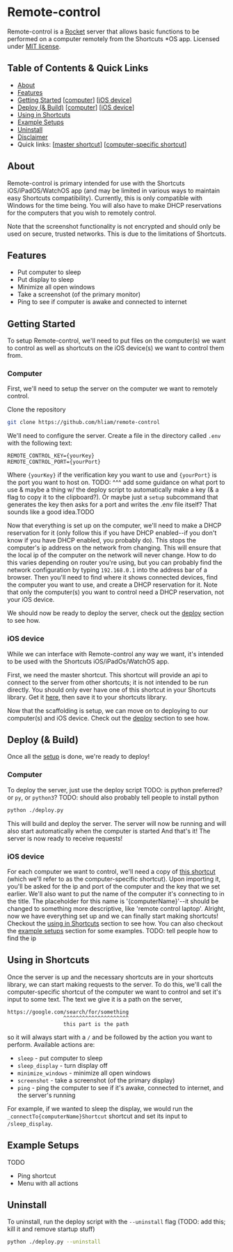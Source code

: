 # Remote-control

Remote-control is a [Rocket](https://rocket.rs) server that allows basic functions to be performed
on a computer remotely from the Shortcuts \*OS app. Licensed under [MIT license](./LICENSE).


## Table of Contents & Quick Links <a name = "table-of-contents"></a>
- [About](#about)
- [Features](#features)
- [Getting Started](#getting-started) [[computer](#getting-started-computer)] [[iOS device](#getting-started-ios-device)]
- [Deploy (& Build)](#deploy) [[computer](#deploy-computer)] [[iOS device](#deploy-ios-device)]
- [Using in Shortcuts](#using-in-shortcuts)
- [Example Setups](#example-setups)
- [Uninstall](#uninstall)
- [Disclaimer](#disclaimer)
- Quick links: [[master shortcut](https://www.icloud.com/shortcuts/761eb83ac4e84b479f4e016ea4e702aa)]
               [[computer-specific shortcut](https://www.icloud.com/shortcuts/6140e36672464b69a6c5fbea1621b785)]


## About <a name = "about"></a>
Remote-control is primary intended for use with the Shortcuts iOS/iPadOS/WatchOS app (and may be
limited in various ways to maintain easy Shortcuts compatibility). Currently, this is only
compatible with Windows for the time being. You will also have to make DHCP reservations for the
computers that you wish to remotely control.

Note that the screenshot functionality is not encrypted and should only be used on secure, trusted
networks. This is due to the limitations of Shortcuts.


## Features <a name = "features"></a>
- Put computer to sleep
- Put display to sleep
- Minimize all open windows
- Take a screenshot (of the primary monitor)
- Ping to see if computer is awake and connected to internet


## Getting Started <a name = "getting"></a>
To setup Remote-control, we'll need to put files on the computer(s) we want to control as well as
shortcuts on the iOS device(s) we want to control them from.


### Computer <a name = "getting-started-computer"></a>
First, we'll need to setup the server on the computer we want to remotely control.

Clone the repository
```bash
git clone https://github.com/hliam/remote-control
```

We'll need to configure the server. Create a file in the directory called `.env` with the
following text:
```
REMOTE_CONTROL_KEY={yourKey}
REMOTE_CONTROL_PORT={yourPort}
```
Where `{yourKey}` if the verification key you want to use and `{yourPort}` is the port you want to
host on.
TODO: ^^^ add some guidance on what port to use & maybe a thing w/ the deploy script to
automatically make a key (& a flag to copy it to the clipboard?). Or maybe just a `setup` subcommand
that generates the key then asks for a port and writes the .env file itself? That sounds like a good
idea.TODO

Now that everything is set up on the computer, we'll need to make a DHCP reservation for it (only
follow this if you have DHCP enabled--if you don't know if you have DHCP enabled, you probably do).
This stops the computer's ip address on the network from changing. This will ensure that the local
ip of the computer on the network will never change. How to do this varies depending on router
you're using, but you can probably find the network configuration by typing `192.168.0.1` into the
address bar of a browser. Then you'll need to find where it shows connected devices, find the
computer you want to use, and create a DHCP reservation for it. Note that only the computer(s) you
want to control need a DHCP reservation, not your iOS device.

We should now be ready to deploy the server, check out the [deploy](#deploy) section to see how.


### iOS device <a name = "getting-started-ios-device"></a>
While we can interface with Remote-control any way we want, it's intended to be used with the
Shortcuts iOS/iPadOs/WatchOS app.

First, we need the master shortcut. This shortcut will provide an api to connect to the server from
other shortcuts; it is not intended to be run directly. You should only ever have one of this
shortcut in your Shortcuts library. Get it
[here](https://www.icloud.com/shortcuts/761eb83ac4e84b479f4e016ea4e702aa), then save it to your
shortcuts library.

Now that the scaffolding is setup, we can move on to deploying to our computer(s) and iOS device.
Check out the [deploy](#deploy) section to see how.


## Deploy (& Build) <a name = "deploy"></a>
Once all the [setup](#getting-started) is done, we're ready to deploy!


### Computer <a name = "deploy-computer"></a>
To deploy the server, just use the deploy script
TODO: is python preferred? or `py`, or `python3`?
TODO: should also probably tell people to install python
```bash
python ./deploy.py
```

This will build and deploy the server. The server will now be running and will also start
automatically when the computer is started And that's it! The server is now ready to receive
requests!


### iOS device <a name = "deploy-ios-device"></a>
For each computer we want to control, we'll need a copy of
[this shortcut](https://www.icloud.com/shortcuts/6140e36672464b69a6c5fbea1621b785) (which we'll
refer to as the computer-specific shortcut). Upon importing it, you'll be asked for the ip and port
of the computer and the key that we set earlier. We'll also want to put the name of the computer
it's connecting to in the title. The placeholder for this name is '{computerName}'--it should be
changed to something more descriptive, like 'remote control laptop'. Alright, now we have everything
set up and we can finally start making shortcuts! Checkout the
[using in Shortcuts](#using-in-shortcuts) section to see how. You can also checkout the
[example setups](#example-setups) section for some examples.
TODO: tell people how to find the ip


## Using in Shortcuts <a name = "using-in-shortcuts"></a>
Once the server is up and the necessary shortcuts are in your shortcuts library, we can start making
requests to the server. To do this, we'll call the computer-specific shortcut of the computer we
want to control and set it's input to some text. The text we give it is a path on the server,
```
https://google.com/search/for/something
                  ^^^^^^^^^^^^^^^^^^^^^
                  this part is the path
```
so it will always start with a `/` and be followed by the action you want to perform. Available
actions are:
- `sleep` - put computer to sleep
- `sleep_display` - turn display off
- `minimize_windows` - minimize all open windows
- `screenshot` - take a screenshot (of the primary display)
- `ping` - ping the computer to see if it's awake, connected to internet, and the server's running

For example, if we wanted to sleep the display, we would run the `_connectTo{computerName}Shortcut`
shortcut and set its input to `/sleep_display`.


## Example Setups <a name = "example-setups"></a>
TODO
- Ping shortcut
- Menu with all actions


## Uninstall
To uninstall, run the deploy script with the `--uninstall` flag (TODO: add this; kill it and remove startup stuff)
```bash
python ./deploy.py --uninstall
```

